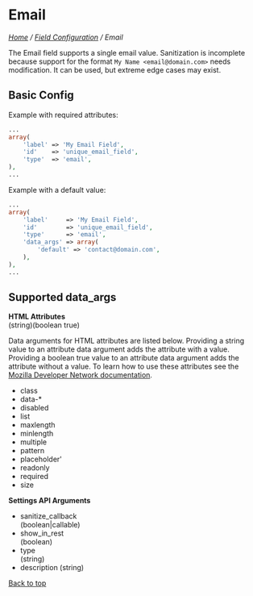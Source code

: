 # Email

*[Home](../../README.md) / [Field Configuration](../field-configuration.md) / Email*

The Email field supports a single email value. Sanitization is incomplete because support for the format `My Name <email@domain.com>` needs modification. It can be used, but extreme edge cases may exist.

## Basic Config

Example with required attributes:

```php
...
array(
	'label' => 'My Email Field',
	'id'    => 'unique_email_field',
	'type'  => 'email',
),
...
```

Example with a default value:

```php
...
array(
	'label'     => 'My Email Field',
	'id'        => 'unique_email_field',
	'type'      => 'email',
	'data_args' => array(
		'default' => 'contact@domain.com',
	),
),
...
```

## Supported data_args

**HTML Attributes**  
(string)(boolean true)

Data arguments for HTML attributes are listed below. Providing a string value to an attribute data argument adds the attribute with a value. Providing a boolean true value to an attribute data argument adds the attribute without a value. To learn how to use these attributes see the [Mozilla Developer Network documentation](https://developer.mozilla.org/en-US/docs/Web/HTML/Element/input/email).

* class
* data-*
* disabled
* list
* maxlength
* minlength
* multiple
* pattern
* placeholder'
* readonly
* required
* size

**Settings API Arguments**

* sanitize_callback  
  (boolean|callable)
* show_in_rest  
  (boolean)
* type  
  (string)
* description
  (string)

[Back to top](#email)
